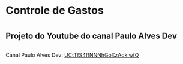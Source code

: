# Controle de Gastos <h1>
## Projeto do Youtube do canal Paulo Alves Dev <h2>
Canal Paulo Alves Dev: [UCtTfS4ffNNNhGoXzAdklwtQ](https://youtube.com/@pauloalvesdev4397?si=Fm2XDPyFAZcjpBuv)
